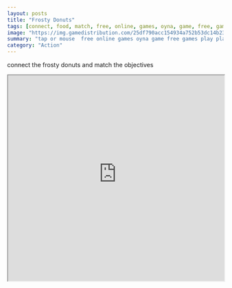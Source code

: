 ```yaml
---
layout: posts
title: "Frosty Donuts"
tags: [connect, food, match, free, online, games, oyna, game, free, games, play, play, games]
image: "https://img.gamedistribution.com/25df790acc154934a752b53dc14b2381.jpg"
summary: "tap or mouse  free online games oyna game free games play play games"
category: "Action"
---
```


connect the frosty donuts and match the objectives

<iframe width="100%" height="480px;" src="https://html5.gamedistribution.com/25df790acc154934a752b53dc14b2381/"></iframe>